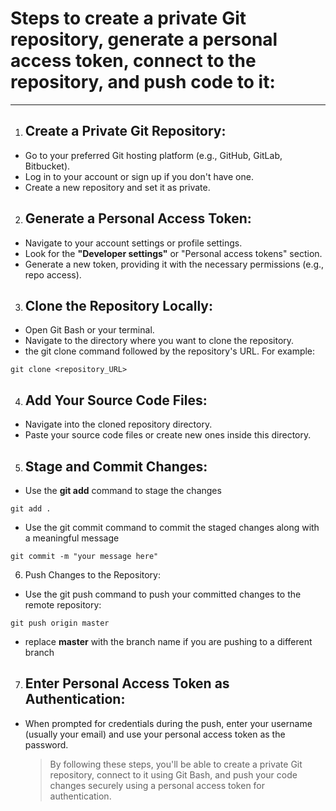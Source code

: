 # Steps to create a private Git repository, generate a personal access token, connect to the repository, and push code to it:
---
1. ## Create a Private Git Repository:

+ Go to your preferred Git hosting platform (e.g., GitHub, GitLab, Bitbucket).
+ Log in to your account or sign up if you don't have one.
+ Create a new repository and set it as private.

2. ## Generate a Personal Access Token:

+ Navigate to your account settings or profile settings.
+ Look for the **"Developer settings"** or "Personal access tokens" section.
+ Generate a new token, providing it with the necessary permissions (e.g., repo access).

3. ## Clone the Repository Locally:

+ Open Git Bash or your terminal.
+ Navigate to the directory where you want to clone the repository.
+  the git clone command followed by the repository's URL. For example:
```
git clone <repository_URL>
```
4. ## Add Your Source Code Files:

+ Navigate into the cloned repository directory.
+ Paste your source code files or create new ones inside this directory.

5. ## Stage and Commit Changes:
+ Use the **git add** command to stage the changes

```
git add .
```
+ Use the git commit command to commit the staged changes along with a meaningful message

```
git commit -m "your message here"
```

6. Push Changes to the Repository:
+ Use the git push command to push your committed changes to the remote repository:
```
git push origin master
```

+ replace **master** with the branch name if you are pushing to a different branch

7. ## Enter Personal Access Token as Authentication: 

+ When prompted for credentials during the push, enter your username (usually your email) and use your personal access token as the password.

  > By following these steps, you'll be able to create a private Git repository, connect to it using Git Bash, and push your code changes securely using a personal access token for authentication.


